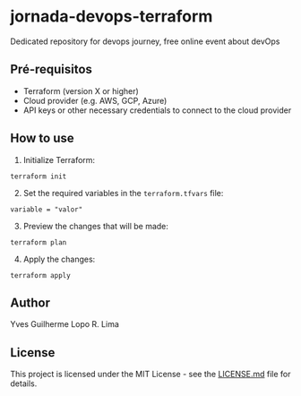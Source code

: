 # jornada-devops-terraform

Dedicated repository for devops journey, free online event about devOps

## Pré-requisitos

- Terraform (version X or higher)
- Cloud provider (e.g. AWS, GCP, Azure)
- API keys or other necessary credentials to connect to the cloud provider

## How to use

1. Initialize Terraform:
```
terraform init
```

2. Set the required variables in the `terraform.tfvars` file:
```
variable = "valor"
```

3. Preview the changes that will be made:
```
terraform plan
```

4. Apply the changes:
```
terraform apply
```

## Author

Yves Guilherme Lopo R. Lima

## License

This project is licensed under the MIT License - see the [LICENSE.md](LICENSE.md) file for details.
